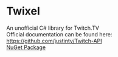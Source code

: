 Twixel
======

An unofficial C# library for Twitch.TV  
Official documentation can be found here: https://github.com/justintv/Twitch-API  
[NuGet Package](https://www.nuget.org/packages/Twixel/1.0.0-beta2)
